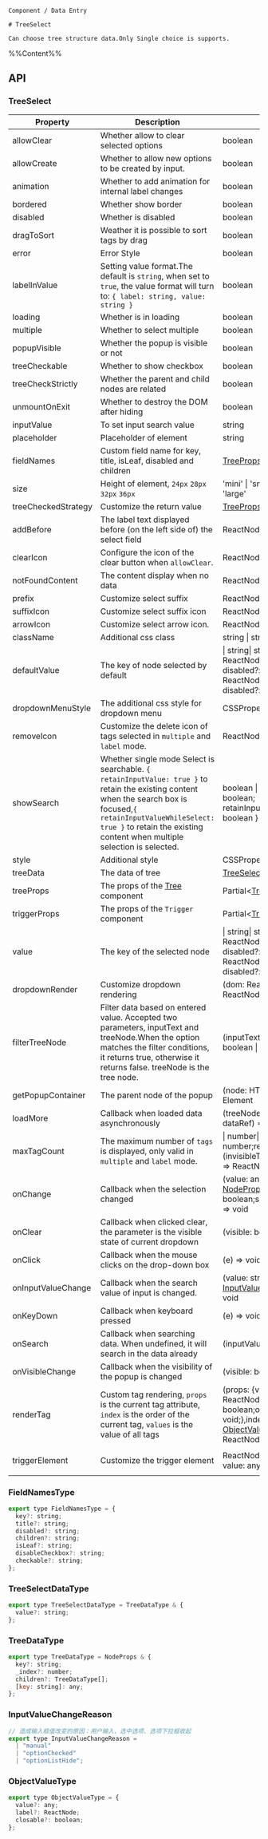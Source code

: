 `````
Component / Data Entry

# TreeSelect

Can choose tree structure data.Only Single choice is supports.
`````

%%Content%%

## API

### TreeSelect

|Property|Description|Type|DefaultValue|Version|
|---|---|---|---|---|
|allowClear|Whether allow to clear selected options|boolean |`-`|-|
|allowCreate|Whether to allow new options to be created by input.|boolean |`-`|2.13.0|
|animation|Whether to add animation for internal label changes|boolean |`true`|2.15.0|
|bordered|Whether show border|boolean |`true`|-|
|disabled|Whether is disabled|boolean |`-`|-|
|dragToSort|Weather it is possible to sort tags by drag|boolean |`-`|2.27.0|
|error|Error Style|boolean |`-`|-|
|labelInValue|Setting value format.The default is `string`, when set to `true`, the value format will turn to: `{ label: string, value: string }`|boolean |`-`|-|
|loading|Whether is in loading|boolean |`-`|-|
|multiple|Whether to select multiple|boolean |`-`|-|
|popupVisible|Whether the popup is visible or not|boolean |`-`|-|
|treeCheckable|Whether to show checkbox|boolean |`-`|-|
|treeCheckStrictly|Whether the parent and child nodes are related|boolean |`-`|-|
|unmountOnExit|Whether to destroy the DOM after hiding|boolean |`-`|-|
|inputValue|To set input search value|string |`-`|2.39.0|
|placeholder|Placeholder of element|string |`-`|-|
|fieldNames|Custom field name for key, title, isLeaf, disabled and children|[TreeProps](tree#tree)['fieldNames'] |`DefaultFieldNames`|2.11.0|
|size|Height of element, `24px` `28px` `32px` `36px`|'mini' \| 'small' \| 'default' \| 'large' |`-`|-|
|treeCheckedStrategy|Customize the return value|[TreeProps](tree#tree)['checkedStrategy'] |`all`|-|
|addBefore|The label text displayed before (on the left side of) the select field|ReactNode |`-`|2.41.0|
|clearIcon|Configure the icon of the clear button when `allowClear`.|ReactNode |`-`|2.26.0|
|notFoundContent|The content display when no data|ReactNode |`-`|-|
|prefix|Customize select suffix|ReactNode |`-`|2.11.0|
|suffixIcon|Customize select suffix icon|ReactNode |`-`|-|
|arrowIcon|Customize select arrow icon.|ReactNode \| null |`-`|-|
|className|Additional css class|string \| string[] |`-`|-|
|defaultValue|The key of node selected by default|\| string\| string[]\| { label: ReactNode; value: string; disabled?: boolean }\| { label: ReactNode; value: string; disabled?: boolean }[] |`-`|-|
|dropdownMenuStyle|The additional css style for dropdown menu|CSSProperties |`-`|2.3.0|
|removeIcon|Customize the delete icon of tags selected in `multiple` and `label` mode.|ReactNode \| null |`-`|-|
|showSearch|Whether single mode Select is searchable. `{ retainInputValue: true }` to retain the existing content when the search box is focused,`{ retainInputValueWhileSelect: true }` to retain the existing content when multiple selection is selected.|boolean \| { retainInputValue?: boolean; retainInputValueWhileSelect?: boolean } |`-`|-|
|style|Additional style|CSSProperties |`-`|-|
|treeData|The data of tree|[TreeSelectDataType](#treeselectdatatype)[] |`-`|-|
|treeProps|The props of the [Tree](/react/components/tree) component|Partial&lt;[TreeProps](tree#tree)&gt; |`-`|-|
|triggerProps|The props of the `Trigger` component|Partial&lt;[TriggerProps](trigger#trigger)&gt; |`-`|-|
|value|The key of the selected node|\| string\| string[]\| { label: ReactNode; value: string; disabled?: boolean }\| { label: ReactNode; value: string; disabled?: boolean }[] |`-`|-|
|dropdownRender|Customize dropdown rendering|(dom: ReactNode) => ReactNode |`-`|2.3.0|
|filterTreeNode|Filter data based on entered value. Accepted two parameters, inputText and treeNode.When the option matches the filter conditions, it returns true, otherwise it returns false. treeNode is the tree node.|(inputText, treeNode: any) => boolean \| void |`-`|-|
|getPopupContainer|The parent node of the popup|(node: HTMLElement) => Element |`-`|-|
|loadMore|Callback when loaded data asynchronously|(treeNode: [NodeProps](tree#treenode), dataRef) => void |`-`|-|
|maxTagCount|The maximum number of `tags` is displayed, only valid in `multiple` and `label` mode.|\| number\| {count: number;render?: (invisibleTagCount: number) => ReactNode;} |`-`|Object type in 2.37.0|
|onChange|Callback when the selection changed|(value: any,extra: {trigger?: [NodeProps](tree#treenode);checked?: boolean;selected?: boolean;}) => void |`-`|`extra` in `2.29.0`|
|onClear|Callback when clicked clear, the parameter is the visible state of current dropdown|(visible: boolean) => void |`-`|-|
|onClick|Callback when the mouse clicks on the drop-down box|(e) => void |`-`|-|
|onInputValueChange|Callback when the search value of input is changed.|(value: string, reason: [InputValueChangeReason](#inputvaluechangereason)) => void |`-`|2.39.0|
|onKeyDown|Callback when keyboard pressed|(e) => void |`-`|2.40.0|
|onSearch|Callback when searching data. When undefined, it will search in the data already|(inputValue: string) => void |`-`|-|
|onVisibleChange|Callback when the visibility of the popup is changed|(visible: boolean) => void |`-`|-|
|renderTag|Custom tag rendering, `props` is the current tag attribute, `index` is the order of the current tag, `values` is the value of all tags|(props: {value: any;label: ReactNode;closable: boolean;onClose: (event) => void;},index: number,values: [ObjectValueType](#objectvaluetype)[]) => ReactNode |`-`|index、values added in 2.15.0|
|triggerElement|Customize the trigger element|ReactNode \| ((params: { value: any }) => ReactNode) |`-`|`() => ReactNode` in 2.31.0|

### FieldNamesType

```js
export type FieldNamesType = {
  key?: string;
  title?: string;
  disabled?: string;
  children?: string;
  isLeaf?: string;
  disableCheckbox?: string;
  checkable?: string;
};
```

### TreeSelectDataType

```js
export type TreeSelectDataType = TreeDataType & {
  value?: string;
};
```

### TreeDataType

```js
export type TreeDataType = NodeProps & {
  key?: string;
  _index?: number;
  children?: TreeDataType[];
  [key: string]: any;
};
```

### InputValueChangeReason

```js
// 造成输入框值改变的原因：用户输入、选中选项、选项下拉框收起
export type InputValueChangeReason =
  | "manual"
  | "optionChecked"
  | "optionListHide";
```

### ObjectValueType

```js
export type ObjectValueType = {
  value?: any;
  label?: ReactNode;
  closable?: boolean;
};
```
